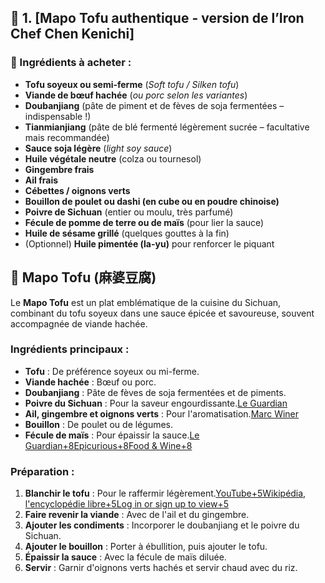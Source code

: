 ## 🍛 1. **[Mapo Tofu authentique - version de l’Iron Chef Chen Kenichi]**

### 🛒 Ingrédients à acheter :

- **Tofu soyeux ou semi-ferme** (*Soft tofu / Silken tofu*)
- **Viande de bœuf hachée** (*ou porc selon les variantes*)
- **Doubanjiang** (pâte de piment et de fèves de soja fermentées – indispensable !)
- **Tianmianjiang** (pâte de blé fermenté légèrement sucrée – facultative mais recommandée)
- **Sauce soja légère** (*light soy sauce*)
- **Huile végétale neutre** (colza ou tournesol)
- **Gingembre frais**
- **Ail frais**
- **Cébettes / oignons verts**
- **Bouillon de poulet ou dashi (en cube ou en poudre chinoise)**
- **Poivre de Sichuan** (entier ou moulu, très parfumé)
- **Fécule de pomme de terre ou de maïs** (pour lier la sauce)
- **Huile de sésame grillé** (quelques gouttes à la fin)
- (Optionnel) **Huile pimentée (la-yu)** pour renforcer le piquant



## 🍲 **Mapo Tofu (麻婆豆腐)**

Le **Mapo Tofu** est un plat emblématique de la cuisine du Sichuan, combinant du tofu soyeux dans une sauce épicée et savoureuse, souvent accompagnée de viande hachée.

### Ingrédients principaux :

- **Tofu** : De préférence soyeux ou mi-ferme.
- **Viande hachée** : Bœuf ou porc.
- **Doubanjiang** : Pâte de fèves de soja fermentées et de piments.
- **Poivre du Sichuan** : Pour la saveur engourdissante.[Le Guardian](https://www.theguardian.com/food/2018/oct/27/mushroom-mapo-tofu-recipe-meera-sodha?utm_source=chatgpt.com)
- **Ail, gingembre et oignons verts** : Pour l'aromatisation.[Marc Winer](https://marcwiner.com/bouillon-pour-fondue-chinoise/?utm_source=chatgpt.com)
- **Bouillon** : De poulet ou de légumes.
- **Fécule de maïs** : Pour épaissir la sauce.[Le Guardian+8Epicurious+8Food & Wine+8](https://www.epicurious.com/recipes/food/views/spicy-sichuan-tofu-em-mapo-doufu-em-242878?utm_source=chatgpt.com)

### Préparation :

1. **Blanchir le tofu** : Pour le raffermir légèrement.[YouTube+5Wikipédia, l'encyclopédie libre+5Log in or sign up to view+5](https://fr.wikipedia.org/wiki/Fondue_chinoise?utm_source=chatgpt.com)
2. **Faire revenir la viande** : Avec de l'ail et du gingembre.
3. **Ajouter les condiments** : Incorporer le doubanjiang et le poivre du Sichuan.
4. **Ajouter le bouillon** : Porter à ébullition, puis ajouter le tofu.
5. **Épaissir la sauce** : Avec la fécule de maïs diluée.
6. **Servir** : Garnir d'oignons verts hachés et servir chaud avec du riz.